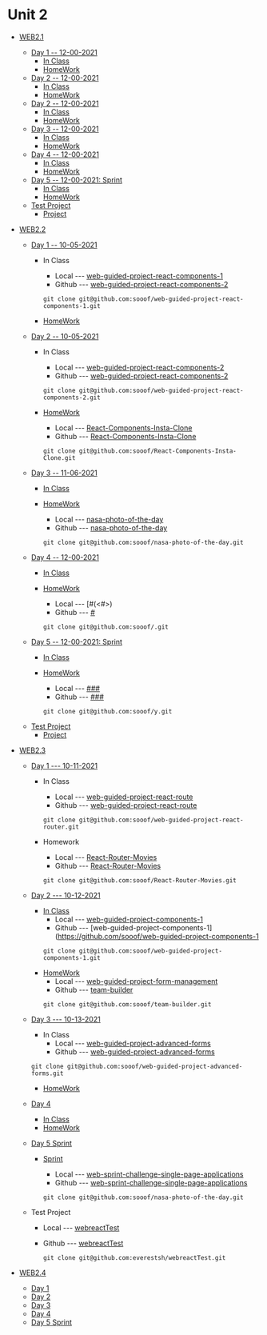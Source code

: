 # Unit 2

* [WEB2.1](<#>)

     * [Day 1 -- 12-00-2021](<#>)
        * [In Class](<#>)
        * [HomeWork](<#>)
     * [Day 2 -- 12-00-2021](<#>)
        * [In Class](<#>)
        * [HomeWork](<#>)
     * [Day 2 -- 12-00-2021](<#>)
        * [In Class](<#>)
        * [HomeWork](<#>)
     * [Day 3 -- 12-00-2021](<#>)
        * [In Class](<#>)
        * [HomeWork](<#>)
     * [Day 4 -- 12-00-2021](<#>)
        * [In Class](<#>)
        * [HomeWork](<#>)
     * [Day 5 -- 12-00-2021: Sprint](<#>)
        * [In Class](<#>)
        * [HomeWork](<#>)
     * [Test Project](<#>)
        * [Project](<#>)

* [WEB2.2](<#>)

     * [Day 1 -- 10-05-2021](<#>)
         * In Class
            * Local --- [web-guided-project-react-components-1](<./LSchoolProject/web-guided-project-react-components-1/>)
            * Github --- [ web-guided-project-react-components-2](<https://github.com/sooof/web-guided-project-react-components-1>)

            ```
            git clone git@github.com:sooof/web-guided-project-react-components-1.git
            ```
        
        * [HomeWork](<#>)
     * [Day 2 -- 10-05-2021](<#>)
         * In Class
            * Local --- [web-guided-project-react-components-2](<./LSchoolProject/web-guided-project-react-components-2/>)
            * Github --- [web-guided-project-react-components-2](<https://github.com/sooof/web-guided-project-react-components-2>)

            ```
            git clone git@github.com:sooof/web-guided-project-react-components-2.git
            ```
        * [HomeWork](<#>)
            * Local --- [React-Components-Insta-Clone](<./LSchoolProject/React-Components-Insta-Clone/>)
            * Github --- [React-Components-Insta-Clone](<https://github.com/sooof/React-Components-Insta-Clone>)

            ```
            git clone git@github.com:sooof/React-Components-Insta-Clone.git
            ```
     * [Day 3 -- 11-06-2021](<#>)
        * [In Class](<#>)
        * [HomeWork](<#>)
            * Local --- [nasa-photo-of-the-day](<./LSchoolProject/nasa-photo-of-the-day/>)
            * Github --- [nasa-photo-of-the-day](<https://github.com/sooof/nasa-photo-of-the-day>)

            ```
            git clone git@github.com:sooof/nasa-photo-of-the-day.git
            ```
     * [Day 4 -- 12-00-2021](<#>)
        * [In Class](<#>)
        * [HomeWork](<#>)
            * Local --- [#(<#>)
            * Github --- [#](<>)

            ```
            git clone git@github.com:sooof/.git
            ```
     * [Day 5 -- 12-00-2021: Sprint](<#>)
        * [In Class](<#>)
        * [HomeWork](<#>)
            * Local --- [###](<#>)
            * Github --- [###](<#>)

            ```
            git clone git@github.com:sooof/y.git
            ```
     * [Test Project](<#>)
        * [Project](<#>)

* [WEB2.3](<#>)

     * [Day 1 --- 10-11-2021](<#>)
        * In Class
            * Local --- [web-guided-project-react-route](<./Unit2/WEB2.3/Day1/web-guided-project-react-router/>)
            * Github --- [web-guided-project-react-route](<https://github.com/sooof/web-guided-project-react-router>)

            ```
            git clone git@github.com:sooof/web-guided-project-react-router.git
            ```
        * Homework
            * Local --- [React-Router-Movies](<./Unit2/WEB2.3/Day1/React-Router-Movies>)
            * Github --- [React-Router-Movies](<https://github.com/sooof/React-Router-Movies>)

            ```
            git clone git@github.com:sooof/React-Router-Movies.git
            ```
     * [Day 2 --- 10-12-2021](<#>)
        * [In Class ](<#>)
            * Local --- [web-guided-project-components-1](<./Unit2/WEB2.3/Day2/web-guided-project-form-management/>)
            * Github --- [web-guided-project-components-1](https://github.com/sooof/web-guided-project-components-1
            ```
            git clone git@github.com:sooof/web-guided-project-components-1.git
            ```
        * [HomeWork](<#>)
            * Local --- [web-guided-project-form-management](<./Unit2/WEB2.3/Day2/web-guided-project-form-management/>)
            * Github --- [team-builder](<https://github.com/sooof/team-builder>)
            ```
            git clone git@github.com:sooof/team-builder.git
            ```
     * [Day 3 --- 10-13-2021](<#>)
        * In Class  
            * Local --- [web-guided-project-advanced-forms](<./LSchoolProject/web-guided-project-advanced-forms/>)
            * Github --- [web-guided-project-advanced-forms](<https://github.com/sooof/web-guided-project-advanced-forms>)
        ```
        git clone git@github.com:sooof/web-guided-project-advanced-forms.git
        ```
        * [HomeWork](<#>)
     * [Day 4](<#>)
        * [In Class](<#>)
        * [HomeWork](<#>)
     * [Day 5 Sprint](<#>)
        
        * [Sprint](<#>)
            * Local --- [web-sprint-challenge-single-page-applications](<./LSchoolProject/web-sprint-challenge-single-page-applications/>)
            * Github --- [web-sprint-challenge-single-page-applications](<https://github.com/sooof/web-sprint-challenge-single-page-applications>)

            ```
            git clone git@github.com:sooof/nasa-photo-of-the-day.git
            ```
     * Test Project
        * Local --- [webreactTest](<./LSchoolProject/webreactTest/>)
        * Github --- [webreactTest](<https://github.com/everestsh/webreactTest>)

            ```
            git clone git@github.com:everestsh/webreactTest.git
            ```
        

* [WEB2.4](<#>)

     * [Day 1](<#>)
     * [Day 2](<#>)
     * [Day 3](<#>)
     * [Day 4](<#>)
     * [Day 5 Sprint](<#>)
